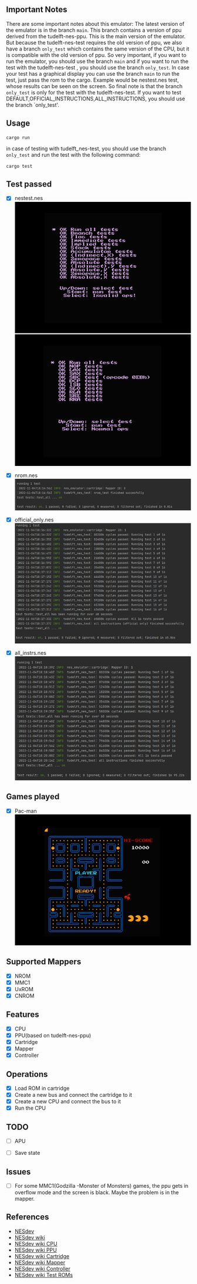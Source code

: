 

## Important Notes
There are some important notes about this emulator:
The latest version of the emulator is in the branch `main`. This branch contains 
a version of ppu derived from the  tudelft-nes-ppu. This is the main version of the emulator.
But because the tudelft-nes-test requires the old version of ppu, we also have a branch `only_test` which 
contains the same version of the CPU, but it is compatible with the old version of ppu.
So very important, if you want to run the emulator, you should use the branch `main` and if you want to run the test with the tudelft-nes-test , 
you should use the branch `only_test`. In case your test has a graphical display you can use the branch `main` to run the test, just pass the rom to the cargo.
Example would be nestest.nes test, whose results can be seen on the screen. So final note is that the branch `only_test` is only for the test with the tudelft-nes-test.
If you want to test DEFAULT,OFFICIAL_INSTRUCTIONS,ALL_INSTRUCTIONS, you should use the branch `only_test'.
## Usage

```
cargo run
```

in case of testing with tudelft_nes-test, you should use the branch `only_test` and run the test with the following command:

```
cargo test
```
## Test passed
- [x] nestest.nes <br />
 ![nestest](/pictures/nested_test_official.png) <br />
 ![nestest](/pictures/nested_test_all.png) <br />
- [x] nrom.nes <br />
 ![nrom](/pictures/nrom_test.png) <br />
- [x] official_only.nes <br />
 ![official_only](/pictures/official_isntruction_test.png) <br />
- [x] all_instrs.nes <br />
 ![all_instrs](/pictures/unofficial_instruction_test.png) <br />


## Games played
- [x] Pac-man <br />
![Alt text](/pictures/pac_man.png "Pac-Man")


## Supported Mappers
- [x] NROM
- [x] MMC1
- [x] UxROM
- [x] CNROM

## Features
- [x] CPU
- [x] PPU(based on tudelft-nes-ppu)
- [x] Cartridge
- [x] Mapper
- [x] Controller

## Operations
- [x] Load ROM in cartridge
- [x] Create a new bus and connect the cartridge to it
- [x] Create a new CPU and connect the bus to it
- [x] Run the CPU

## TODO
- [ ] APU
- [ ] Save state


## Issues
- [ ] For some MMC1(Godzilla -Monster of Monsters) games, the ppu gets in overflow mode and the screen is black. Maybe the problem is in the mapper.

## References
- [NESdev](https://wiki.nesdev.com/w/index.php/Nesdev_Wiki)
- [NESdev wiki](https://wiki.nesdev.com/w/index.php/Nesdev_Wiki)
- [NESdev wiki CPU](https://wiki.nesdev.com/w/index.php/CPU)
- [NESdev wiki PPU](https://wiki.nesdev.com/w/index.php/PPU)
- [NESdev wiki Cartridge](https://wiki.nesdev.com/w/index.php/Cartridge)
- [NESdev wiki Mapper](https://wiki.nesdev.com/w/index.php/Mapper)
- [NESdev wiki Controller](https://wiki.nesdev.com/w/index.php/Standard_controller)
- [NESdev wiki Test ROMs](https://wiki.nesdev.com/w/index.php/Emulator_tests)

